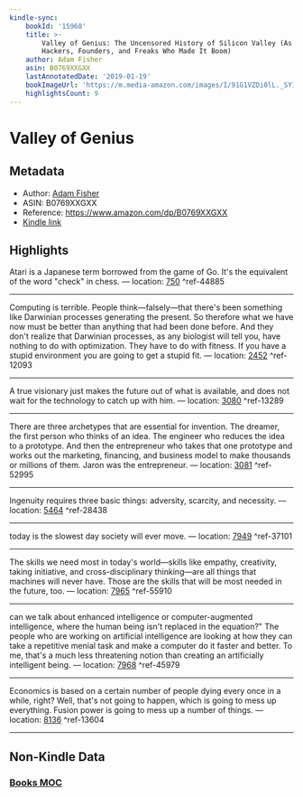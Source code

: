 ```yaml
---
kindle-sync:
    bookId: '15968'
    title: >-
        Valley of Genius: The Uncensored History of Silicon Valley (As Told by the
        Hackers, Founders, and Freaks Who Made It Boom)
    author: Adam Fisher
    asin: B0769XXGXX
    lastAnnotatedDate: '2019-01-19'
    bookImageUrl: 'https://m.media-amazon.com/images/I/91G1VZDi0lL._SY160.jpg'
    highlightsCount: 9
---
```


# Valley of Genius

## Metadata

-   Author: [Adam Fisher](https://www.amazon.comundefined)
-   ASIN: B0769XXGXX
-   Reference: https://www.amazon.com/dp/B0769XXGXX
-   [Kindle link](kindle://book?action=open&asin=B0769XXGXX)

## Highlights

Atari is a Japanese term borrowed from the game of Go. It's the equivalent of the word "check" in chess. — location: [750](kindle://book?action=open&asin=B0769XXGXX&location=750) ^ref-44885

---

Computing is terrible. People think—falsely—that there's been something like Darwinian processes generating the present. So therefore what we have now must be better than anything that had been done before. And they don't realize that Darwinian processes, as any biologist will tell you, have nothing to do with optimization. They have to do with fitness. If you have a stupid environment you are going to get a stupid fit. — location: [2452](kindle://book?action=open&asin=B0769XXGXX&location=2452) ^ref-12093

---

A true visionary just makes the future out of what is available, and does not wait for the technology to catch up with him. — location: [3080](kindle://book?action=open&asin=B0769XXGXX&location=3080) ^ref-13289

---

There are three archetypes that are essential for invention. The dreamer, the first person who thinks of an idea. The engineer who reduces the idea to a prototype. And then the entrepreneur who takes that one prototype and works out the marketing, financing, and business model to make thousands or millions of them. Jaron was the entrepreneur. — location: [3081](kindle://book?action=open&asin=B0769XXGXX&location=3081) ^ref-52995

---

Ingenuity requires three basic things: adversity, scarcity, and necessity. — location: [5464](kindle://book?action=open&asin=B0769XXGXX&location=5464) ^ref-28438

---

today is the slowest day society will ever move. — location: [7949](kindle://book?action=open&asin=B0769XXGXX&location=7949) ^ref-37101

---

The skills we need most in today's world—skills like empathy, creativity, taking initiative, and cross-disciplinary thinking—are all things that machines will never have. Those are the skills that will be most needed in the future, too. — location: [7965](kindle://book?action=open&asin=B0769XXGXX&location=7965) ^ref-55910

---

can we talk about enhanced intelligence or computer-augmented intelligence, where the human being isn't replaced in the equation?" The people who are working on artificial intelligence are looking at how they can take a repetitive menial task and make a computer do it faster and better. To me, that's a much less threatening notion than creating an artificially intelligent being. — location: [7968](kindle://book?action=open&asin=B0769XXGXX&location=7968) ^ref-45979

---

Economics is based on a certain number of people dying every once in a while, right? Well, that's not going to happen, which is going to mess up everything. Fusion power is going to mess up a number of things. — location: [8136](kindle://book?action=open&asin=B0769XXGXX&location=8136) ^ref-13604

---

## Non-Kindle Data

### [Books MOC](Books%20MOC.md)
